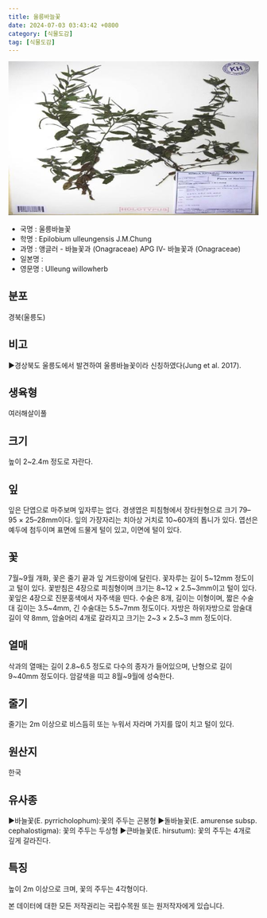 ```yaml
---
title: 울릉바늘꽃
date: 2024-07-03 03:43:42 +0800
category: [식물도감]
tag: [식물도감]
---
```




![울릉바늘꽃](/assets/img/fileUpload/plants/basic/Onagraceae/Epilobium/1001705/1001705_20200520161633191files_th2.jpg)
- 국명 : 울릉바늘꽃
- 학명 : Epilobium ulleungensis J.M.Chung
- 과명 : 앵글러 - 바늘꽃과 (Onagraceae) APG Ⅳ- 바늘꽃과 (Onagraceae)
- 일본명 : 
- 영문명 : Ulleung willowherb


## 분포
경북(울릉도)
## 비고
▶경상북도 울릉도에서 발견하여 울릉바늘꽃이라 신칭하였다(Jung et al. 2017).
## 생육형
여러해살이풀
## 크기
높이 2~2.4m 정도로 자란다.
## 잎
잎은 단엽으로 마주보며 잎자루는 없다. 경생엽은 피침형에서 장타원형으로 크기 79–95 × 25–28mm이다. 잎의 가장자리는 치아상 거치로 10~60개의 톱니가 있다. 엽선은 예두에 첨두이며 표면에 드물게 털이 있고, 이면에 털이 있다.
## 꽃
7월~9월 개화, 꽃은 줄기 끝과 잎 겨드랑이에 달린다. 꽃자루는 길이 5~12mm 정도이고 털이 있다. 꽃받침은 4장으로 피침형이며 크기는 8~12 × 2.5~3mm이고 털이 있다. 꽃잎은 4장으로 진분홍색에서 자주색을 띤다. 수술은 8개, 길이는 이형이며, 짧은 수술대 길이는 3.5~4mm, 긴 수술대는 5.5~7mm 정도이다. 자방은 하위자방으로 암술대 길이 약 8mm, 암술머리 4개로 갈라지고 크기는 2~3 × 2.5~3 mm 정도이다.
## 열매
삭과의 열매는 길이 2.8~6.5 정도로 다수의 종자가 들어있으며, 난형으로 길이 9~40mm 정도이다. 암갈색을 띠고 8월~9월에 성숙한다.
## 줄기
줄기는 2m 이상으로 비스듬히 또는 누워서 자라며 가지를 많이 치고 털이 있다.
## 원산지
한국
## 유사종
▶바늘꽃(E. pyrricholophum):꽃의 주두는 곤봉형
▶돌바늘꽃(E. amurense subsp. cephalostigma): 꽃의 주두는 두상형
▶큰바늘꽃(E. hirsutum): 꽃의 주두는 4개로 깊게 갈라진다.
## 특징
높이 2m 이상으로 크며, 꽃의 주두는 4각형이다.






본 데이터에 대한 모든 저작권리는 국립수목원 또는 원저작자에게 있습니다.
